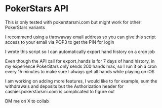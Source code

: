 # PokerStars API

This is only tested with pokerstarsmi.com but might work for other PokerStars variants

I recommend using a throwaway email address so you can give this script access to your email via POP3 to get the PIN for login

I wrote this script so I can automatically export hand history on a cron job

Even though the API call for export_hands is for 7 days of hand history, in my experience PokerStars only sends 200 hands max, so I run it on a cron every 15 minutes to make sure I always get all hands while playing on iOS

I am working on adding more features, I would like to for example, sum the withdrawals and deposits but the Authorization header for cashier.pokerstarsmi.com is complicated to figure out

DM me on X to collab
